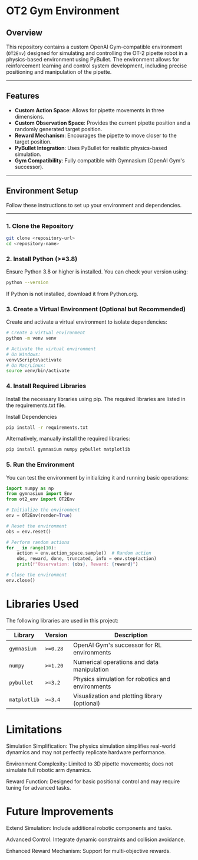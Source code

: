 # OT2 Gym Environment

## Overview

This repository contains a custom OpenAI Gym-compatible environment (`OT2Env`) designed for simulating and controlling the OT-2 pipette robot in a physics-based environment using PyBullet. The environment allows for reinforcement learning and control system development, including precise positioning and manipulation of the pipette.

---

## Features

- **Custom Action Space**: Allows for pipette movements in three dimensions.
- **Custom Observation Space**: Provides the current pipette position and a randomly generated target position.
- **Reward Mechanism**: Encourages the pipette to move closer to the target position.
- **PyBullet Integration**: Uses PyBullet for realistic physics-based simulation.
- **Gym Compatibility**: Fully compatible with Gymnasium (OpenAI Gym's successor).

---

## Environment Setup

Follow these instructions to set up your environment and dependencies.

---

### **1. Clone the Repository**

```bash
git clone <repository-url>
cd <repository-name>
``` 

### **2. Install Python (>=3.8)**
Ensure Python 3.8 or higher is installed. You can check your version using:

```bash
python --version
``` 

If Python is not installed, download it from Python.org.

### **3. Create a Virtual Environment (Optional but Recommended)**
Create and activate a virtual environment to isolate dependencies:

```bash
# Create a virtual environment
python -m venv venv

# Activate the virtual environment
# On Windows:
venv\Scripts\activate
# On Mac/Linux:
source venv/bin/activate
``` 

### **4. Install Required Libraries**
Install the necessary libraries using pip. The required libraries are listed in the requirements.txt file.

Install Dependencies
```bash
pip install -r requirements.txt
```

Alternatively, manually install the required libraries:
```bash
pip install gymnasium numpy pybullet matplotlib
```

### **5. Run the Environment**
You can test the environment by initializing it and running basic operations:
```python
import numpy as np
from gymnasium import Env
from ot2_env import OT2Env

# Initialize the environment
env = OT2Env(render=True)

# Reset the environment
obs = env.reset()

# Perform random actions
for _ in range(10):
    action = env.action_space.sample()  # Random action
    obs, reward, done, truncated, info = env.step(action)
    print(f"Observation: {obs}, Reward: {reward}")

# Close the environment
env.close()
```

# Libraries Used

The following libraries are used in this project:

| Library      | Version  | Description                                     |
|--------------|----------|-------------------------------------------------|
| `gymnasium`  | `>=0.28` | OpenAI Gym's successor for RL environments      |
| `numpy`      | `>=1.20` | Numerical operations and data manipulation      |
| `pybullet`   | `>=3.2`  | Physics simulation for robotics and environments|
| `matplotlib` | `>=3.4`  | Visualization and plotting library (optional)   |

# Limitations
Simulation Simplification: The physics simulation simplifies real-world dynamics and may not perfectly replicate hardware performance.

Environment Complexity: Limited to 3D pipette movements; does not simulate full robotic arm dynamics.

Reward Function: Designed for basic positional control and may require tuning for advanced tasks.

# Future Improvements
Extend Simulation: Include additional robotic components and tasks.

Advanced Control: Integrate dynamic constraints and collision avoidance.

Enhanced Reward Mechanism: Support for multi-objective rewards.
